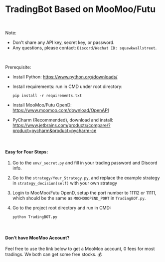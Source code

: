 # TradingBot Based on MooMoo/Futu
<br>

Note: 

- Don't share any API key, secret key, or password.
- Any questions, please contact: `Discord/Wechat ID: squawkwallstreet`.

<br>

Prerequisite:

- Install Python: https://www.python.org/downloads/

- Install requirements: run in CMD under root directory:
  ```
  pip install -r requirements.txt
  ```

- Install MooMoo/Futu OpenD: https://www.moomoo.com/download/OpenAPI

- PyCharm (Recommended), download and install: https://www.jetbrains.com/products/compare/?product=pycharm&product=pycharm-ce



<br>

#### Easy for Four Steps:

1. Go to the `env/_secret.py` and fill in your trading password and Discord info.
   
3. Go to the `strategy/Your_Strategy.py`, and replace the example strategy in `strategy_decision(self)` with your own strategy
   
5. Login to MooMoo/Futu OpenD, setup the port number to 11112 or 11111, which should be the same as `MOOMOOOPEND_PORT` in `TradingBOT.py`.
   
7. Go to the project root directory and run in CMD:
   ```
   python TradingBOT.py
   ```

<br>

#### Don't have MooMoo Account?
Feel free to use the link below to get a MooMoo account, 0 fees for most tradings. We both can get some free stocks. 💰

